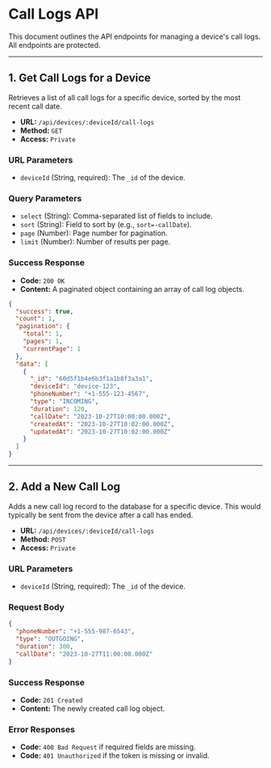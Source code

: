 # Call Logs API

This document outlines the API endpoints for managing a device's call logs. All endpoints are protected.

---

## 1. Get Call Logs for a Device

Retrieves a list of all call logs for a specific device, sorted by the most recent call date.

- **URL:** `/api/devices/:deviceId/call-logs`
- **Method:** `GET`
- **Access:** `Private`

### URL Parameters
- `deviceId` (String, required): The `_id` of the device.

### Query Parameters
- `select` (String): Comma-separated list of fields to include.
- `sort` (String): Field to sort by (e.g., `sort=-callDate`).
- `page` (Number): Page number for pagination.
- `limit` (Number): Number of results per page.

### Success Response
- **Code:** `200 OK`
- **Content:** A paginated object containing an array of call log objects.

```json
{
  "success": true,
  "count": 1,
  "pagination": {
    "total": 1,
    "pages": 1,
    "currentPage": 1
  },
  "data": [
    {
      "_id": "60d5f1b4e6b3f1a1b8f3a3a1",
      "deviceId": "device-123",
      "phoneNumber": "+1-555-123-4567",
      "type": "INCOMING",
      "duration": 120,
      "callDate": "2023-10-27T10:00:00.000Z",
      "createdAt": "2023-10-27T10:02:00.000Z",
      "updatedAt": "2023-10-27T10:02:00.000Z"
    }
  ]
}
```

---

## 2. Add a New Call Log

Adds a new call log record to the database for a specific device. This would typically be sent from the device after a call has ended.

- **URL:** `/api/devices/:deviceId/call-logs`
- **Method:** `POST`
- **Access:** `Private`

### URL Parameters
- `deviceId` (String, required): The `_id` of the device.

### Request Body

```json
{
  "phoneNumber": "+1-555-987-6543",
  "type": "OUTGOING",
  "duration": 300,
  "callDate": "2023-10-27T11:00:00.000Z"
}
```

### Success Response

- **Code:** `201 Created`
- **Content:** The newly created call log object.

### Error Responses
- **Code:** `400 Bad Request` if required fields are missing.
- **Code:** `401 Unauthorized` if the token is missing or invalid.
